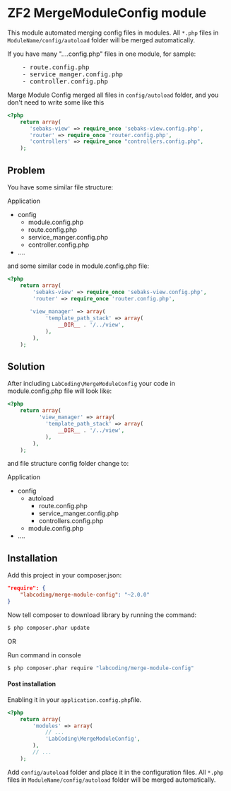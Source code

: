 # ZF2 MergeModuleConfig module

This module automated merging config files in modules.
All `*.php` files in `ModuleName/config/autoload` folder will be merged automatically.

If you have many "....config.php" files in one module, for sample:
<pre>
    - route.config.php
    - service_manger.config.php
    - controller.config.php
</pre>
    
Marge Module Config merged all files in `config/autoload` folder, and you don't need to write some like this 
```php
<?php
    return array(
       'sebaks-view' => require_once 'sebaks-view.config.php',
       'router' => require_once 'router.config.php',
       'controllers' => require_once "controllers.config.php",
    );
```

## Problem

You have some similar file structure:

Application
  - config
    - module.config.php
    - route.config.php
    - service_manger.config.php
    - controller.config.php
  - ....

and some similar code in module.config.php file:

```php
<?php
    return array(
        'sebaks-view' => require_once 'sebaks-view.config.php',
        'router' => require_once 'router.config.php',
    
       'view_manager' => array(
            'template_path_stack' => array(
                __DIR__ . '/../view',
            ),
        ),
    );
```

## Solution

After including `LabCoding\MergeModuleConfig` your code in module.config.php file will look like:

```php
<?php
    return array(
          'view_manager' => array(
            'template_path_stack' => array(
                __DIR__ . '/../view',
            ),
        ),
    );
```

and file structure config folder change to:

Application
  - config
    - autoload
      - route.config.php
      - service_manger.config.php
      - controllers.config.php
    - module.config.php
  - ....

## Installation

Add this project in your composer.json:

```json
"require": {
    "labcoding/merge-module-config": "~2.0.0"
}
```

Now tell composer to download library by running the command:

```bash
$ php composer.phar update
```

OR 

Run command in console

```bash
$ php composer.phar require "labcoding/merge-module-config"
```

#### Post installation

Enabling it in your `application.config.php`file.

```php
<?php
    return array(
        'modules' => array(
            // ...
            'LabCoding\MergeModuleConfig',
        ),
        // ...
    );
```

Add `config/autoload` folder and place it in the configuration files.
All `*.php` files in `ModuleName/config/autoload` folder will be merged automatically.